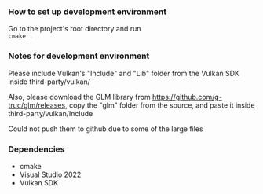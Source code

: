 ### How to set up development environment
Go to the project's root directory and run  
`cmake .`


### Notes for development environment

Please include Vulkan's "Include" and "Lib" folder from the Vulkan SDK inside third-party/vulkan/  

Also, please download the GLM library from https://github.com/g-truc/glm/releases, copy the "glm" folder from the source, and paste it inside third-party/vulkan/Include

Could not push them to github due to some of the large files  

### Dependencies
* cmake
* Visual Studio 2022
* Vulkan SDK